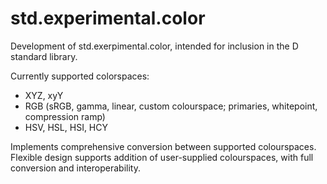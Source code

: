 std.experimental.color
======================

Development of std.exerpimental.color, intended for inclusion in the D standard library.

Currently supported colorspaces:
 - XYZ, xyY
 - RGB (sRGB, gamma, linear, custom colourspace; primaries, whitepoint, compression ramp)
 - HSV, HSL, HSI, HCY

Implements comprehensive conversion between supported colourspaces.
Flexible design supports addition of user-supplied colourspaces, with full conversion and interoperability.
